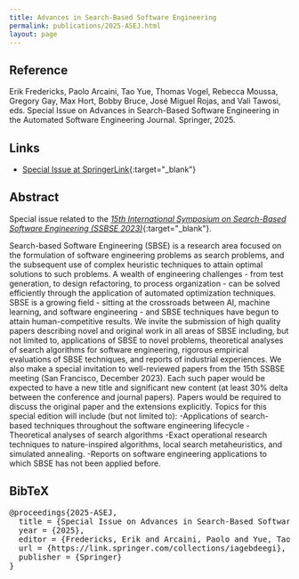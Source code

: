 ```yaml
---
title: Advances in Search-Based Software Engineering
permalink: publications/2025-ASEJ.html
layout: page
---
```


## Reference
Erik Fredericks, Paolo Arcaini, Tao Yue, Thomas Vogel, Rebecca Moussa, Gregory Gay, Max Hort, Bobby Bruce, José Miguel Rojas, and Vali Tawosi, eds. Special Issue on Advances in Search-Based Software Engineering in the Automated Software Engineering Journal. Springer, 2025.

## Links
* [Special Issue at SpringerLink](https://link.springer.com/collections/iagebdeegi){:target="_blank"}

## Abstract
Special issue related to the [_15th International Symposium on Search-Based Software Engineering (SSBSE 2023)_](https://conf.researchr.org/home/ssbse-2023){:target="_blank"}.

Search-based Software Engineering (SBSE) is a research area focused on the formulation of software engineering problems as search problems, and the subsequent use of complex heuristic techniques to attain optimal solutions to such problems. A wealth of engineering challenges - from test generation, to design refactoring, to process organization - can be solved efficiently through the application of automated optimization techniques. SBSE is a growing field - sitting at the crossroads between AI, machine learning, and software engineering - and SBSE techniques have begun to attain human-competitive results. We invite the submission of high quality papers describing novel and original work in all areas of SBSE including, but not limited to, applications of SBSE to novel problems, theoretical analyses of search algorithms for software engineering, rigorous empirical evaluations of SBSE techniques, and reports of industrial experiences. We also make a special invitation to well-reviewed papers from the 15th SSBSE meeting (San Francisco, December 2023). Each such paper would be expected to have a new title and significant new content (at least 30% delta between the conference and journal papers). Papers would be required to discuss the original paper and the extensions explicitly. Topics for this special edition will include (but not limited to): -Applications of search-based techniques throughout the software engineering lifecycle -Theoretical analyses of search algorithms -Exact operational research techniques to nature-inspired algorithms, local search metaheuristics, and simulated annealing. -Reports on software engineering applications to which SBSE has not been applied before.


## BibTeX

<div class="bibtex">
<pre>@proceedings{2025-ASEJ,
  title = {Special Issue on Advances in Search-Based Software Engineering in the Automated Software Engineering Journal},
  year = {2025},
  editor = {Fredericks, Erik and Arcaini, Paolo and Yue, Tao and Vogel, Thomas and Moussa, Rebecca and Gay, Gregory and Hort, Max and Bruce, Bobby and Rojas, José Miguel and Tawosi, Vali},
  url = {https://link.springer.com/collections/iagebdeegi},
  publisher = {Springer}
}</pre>
</div>
